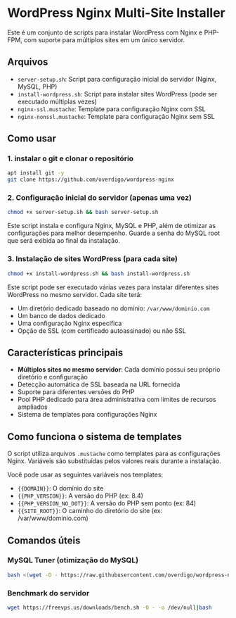 # WordPress Nginx Multi-Site Installer

Este é um conjunto de scripts para instalar WordPress com Nginx e PHP-FPM, com suporte para múltiplos sites em um único servidor.

## Arquivos

- `server-setup.sh`: Script para configuração inicial do servidor (Nginx, MySQL, PHP)
- `install-wordpress.sh`: Script para instalar sites WordPress (pode ser executado múltiplas vezes)
- `nginx-ssl.mustache`: Template para configuração Nginx com SSL
- `nginx-nonssl.mustache`: Template para configuração Nginx sem SSL

## Como usar

### 1. instalar o git e clonar o repositório

```bash
apt install git -y
git clone https://github.com/overdigo/wordpress-nginx
```

### 2. Configuração inicial do servidor (apenas uma vez)

```bash
chmod +x server-setup.sh && bash server-setup.sh
```

Este script instala e configura Nginx, MySQL e PHP, além de otimizar as configurações para melhor desempenho. Guarde a senha do MySQL root que será exibida ao final da instalação.

### 3. Instalação de sites WordPress (para cada site)

```bash
chmod +x install-wordpress.sh && bash install-wordpress.sh
```

Este script pode ser executado várias vezes para instalar diferentes sites WordPress no mesmo servidor. Cada site terá:

- Um diretório dedicado baseado no domínio: `/var/www/dominio.com`
- Um banco de dados dedicado
- Uma configuração Nginx específica
- Opção de SSL (com certificado autoassinado) ou não SSL

## Características principais

- **Múltiplos sites no mesmo servidor**: Cada domínio possui seu próprio diretório e configuração
- Detecção automática de SSL baseada na URL fornecida
- Suporte para diferentes versões do PHP
- Pool PHP dedicado para área administrativa com limites de recursos ampliados
- Sistema de templates para configurações Nginx

## Como funciona o sistema de templates

O script utiliza arquivos `.mustache` como templates para as configurações Nginx. Variáveis são substituídas pelos valores reais durante a instalação.

Você pode usar as seguintes variáveis nos templates:
- `{{DOMAIN}}`: O domínio do site
- `{{PHP_VERSION}}`: A versão do PHP (ex: 8.4)
- `{{PHP_VERSION_NO_DOT}}`: A versão do PHP sem ponto (ex: 84)
- `{{SITE_ROOT}}`: O caminho do diretório do site (ex: /var/www/dominio.com)

## Comandos úteis

### MySQL Tuner (otimização do MySQL)
```bash
bash <(wget -O - https://raw.githubusercontent.com/overdigo/wordpress-nginx/master/mysqltuner.sh)
```

### Benchmark do servidor
```bash
wget https://freevps.us/downloads/bench.sh -O - -o /dev/null|bash
```
